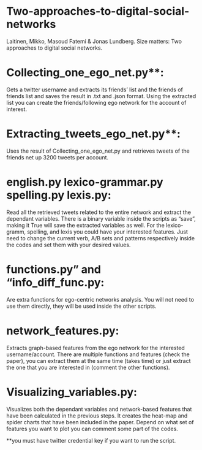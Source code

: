 # Two-approaches-to-digital-social-networks
Laitinen, Mikko, Masoud Fatemi & Jonas Lundberg. Size matters: Two approaches to digital social networks.


# Collecting_one_ego_net.py**:
Gets a twitter username and extracts its friends’ list and the friends of friends list and saves the result in .txt and .json format. Using the extracted list you can create the friends/following ego network for the account of interest. 


# Extracting_tweets_ego_net.py**:
Uses the result of Collecting_one_ego_net.py and retrieves tweets of the friends net up 3200 tweets per account. 


# english.py lexico-grammar.py spelling.py lexis.py:
Read all the retrieved tweets related to the entire network and extract the dependant variables. There is a binary variable inside the scripts as “save”, making it True will save the extracted variables as well. For the lexico-gramm, spelling, and lexis you could have your interested features. Just need to change the current verb, A/B sets and patterns respectively inside the codes and set them with your desired values.


# functions.py” and “info_diff_func.py:
Are extra functions for ego-centric networks analysis. You will not need to use them directly, they will be used inside the other scripts.

# network_features.py:
Extracts graph-based features from the ego network for the interested username/account. There are multiple functions and features (check the paper), you can extract them at the same time (takes time) or just extract the one that you are interested in (comment the other functions). 

# Visualizing_variables.py:
Visualizes both the dependant variables and network-based features that have been calculated in the previous steps. It creates the heat-map and spider charts that have been included in the paper. Depend on what set of features you want to plot you can comment some part of the codes.

**you must have twitter credential key if you want to run the script.
